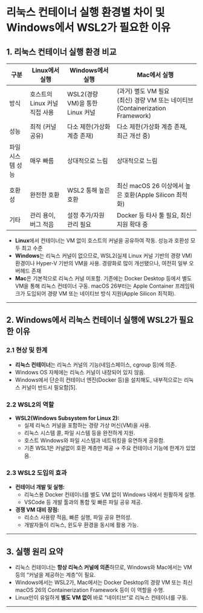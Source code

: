 # 리눅스 컨테이너 실행 환경별 차이 및 Windows에서 WSL2가 필요한 이유

## 1. 리눅스 컨테이너 실행 환경 비교

| 구분   | Linux에서 실행                   | Windows에서 실행               | Mac에서 실행                                               |
|--------|----------------------------------|-------------------------------|-----------------------------------------------------------|
| 방식   | 호스트의 Linux 커널 직접 사용    | WSL2(경량 VM)을 통한 Linux 커널 | (과거) 별도 VM 필요<br>(최신) 경량 VM 또는 네이티브(Containerization Framework) |
| 성능   | 최적 (커널 공유)                  | 다소 제한(가상화 계층 존재)     | 다소 제한(가상화 계층 존재, 최근 개선 중)                  |
| 파일 시스템 성능 | 매우 빠름                | 상대적으로 느림               | 상대적으로 느림                                           |
| 호환성 | 완전한 호환                      | WSL2 통해 높은 호환            | 최신 macOS 26 이상에서 높은 호환(Apple Silicon 최적화)     |
| 기타   | 관리 용이, 버그 적음              | 설정 추가/자원 관리 필요        | Docker 등 타사 툴 필요, 최신 지원 확대 중                  |

- **Linux**에서 컨테이너는 VM 없이 호스트의 커널을 공유하여 작동. 성능과 호환성 모두 최고 수준
- **Windows**는 리눅스 커널이 없으므로, WSL2(실제 Linux 커널 기반의 경량 VM) 환경이나 Hyper-V 기반의 VM을 사용. 경량화로 많이 개선됐으나, 여전히 일부 오버헤드 존재
- **Mac**은 기본적으로 리눅스 커널 미포함. 기존에는 Docker Desktop 등에서 별도 VM을 통해 리눅스 컨테이너 구동. macOS 26부터는 Apple Container 프레임워크가 도입되어 경량 VM 또는 네이티브 방식 지원(Apple Silicon 최적화).

---

## 2. Windows에서 리눅스 컨테이너 실행에 WSL2가 필요한 이유

### 2.1 현상 및 한계

- **리눅스 컨테이너**는 리눅스 커널의 기능(네임스페이스, cgroup 등)에 의존.
- Windows OS 자체에는 리눅스 커널이 내장되어 있지 않음.
- Windows에서 단순히 컨테이너 엔진(Docker 등)을 설치해도, 내부적으로는 리눅스 커널이 반드시 필요함[5].

### 2.2 WSL2의 역할

- **WSL2(Windows Subsystem for Linux 2):**
    - 실제 리눅스 커널을 포함하는 경량 가상 머신(VM)을 사용.
    - 리눅스 시스템 콜, 파일 시스템 등을 완전하게 지원.
    - 호스트 Windows와 파일 시스템과 네트워킹을 유연하게 공유함.
    - 기존 WSL1은 커널없이 호환 계층만 제공 → 주요 컨테이너 기능에 한계가 있었음.

### 2.3 WSL2 도입의 효과

- **컨테이너 개발 및 실행:**
    - 리눅스용 Docker 컨테이너를 별도 VM 없이 Windows 내에서 원활하게 실행.
    - VSCode 등 개발 툴과의 통합 및 빠른 파일 공유 제공.
- **경쟁 VM 대비 장점:**
    - 리소스 사용량 적음, 빠른 실행, 파일 공유 편의성.
    - 개발자들이 리눅스, 윈도우 환경을 동시에 활용 가능.

---

## 3. 실행 원리 요약

- 리눅스 컨테이너는 **항상 리눅스 커널에 의존**하므로, Windows와 Mac에서는 VM 등의 “커널을 제공하는 계층”이 필요.
- Windows에서는 WSL2가, Mac에서는 Docker Desktop의 경량 VM 또는 최신 macOS 26의 Containerization Framework 등이 이 역할을 수행.
- Linux만이 유일하게 **별도 VM 없이** 바로 “네이티브”로 리눅스 컨테이너를 구동.

---
